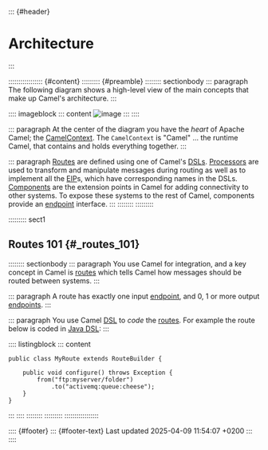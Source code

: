 ::: {#header}
# Architecture
:::

::::::::::::::::: {#content}
::::::::: {#preamble}
:::::::: sectionbody
::: paragraph
The following diagram shows a high-level view of the main concepts that
make up Camel's architecture.
:::

:::: imageblock
::: content
![image](images/camel-architecture.png)
:::
::::

::: paragraph
At the center of the diagram you have the *heart* of Apache Camel; the
[CamelContext](camelcontext.html). The `CamelContext` is \"Camel\" ...​
the runtime Camel, that contains and holds everything together.
:::

::: paragraph
[Routes](routes.html) are defined using one of Camel's [DSLs](dsl.html).
[Processors](processor.html) are used to transform and manipulate
messages during routing as well as to implement all the
[EIP](components:eips:enterprise-integration-patterns.html)s, which have
corresponding names in the DSLs. [Components](component.html) are the
extension points in Camel for adding connectivity to other systems. To
expose these systems to the rest of Camel, components provide an
[endpoint](endpoint.html) interface.
:::
::::::::
:::::::::

::::::::: sect1
## Routes 101 {#_routes_101}

:::::::: sectionbody
::: paragraph
You use Camel for integration, and a key concept in Camel is
[routes](routes.html) which tells Camel how messages should be routed
between systems.
:::

::: paragraph
A route has exactly one input [endpoint](endpoint.html), and 0, 1 or
more output [endpoints](endpoint.html).
:::

::: paragraph
You use Camel [DSL](dsl.html) to *code* the [routes](routes.html). For
example the route below is coded in [Java DSL](java-dsl.html):
:::

:::: listingblock
::: content
``` highlight
public class MyRoute extends RouteBuilder {

    public void configure() throws Exception {
        from("ftp:myserver/folder")
            .to("activemq:queue:cheese");
    }
}
```
:::
::::
::::::::
:::::::::
:::::::::::::::::

:::: {#footer}
::: {#footer-text}
Last updated 2025-04-09 11:54:07 +0200
:::
::::
